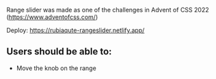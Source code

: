 Range slider was made as one of the challenges in Advent of CSS 2022 (https://www.adventofcss.com/)

Deploy: https://rubiaqute-rangeslider.netlify.app/

## **Users should be able to:**

- Move the knob on the range